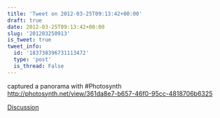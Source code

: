 ```yaml
---
title: 'Tweet on 2012-03-25T09:13:42+00:00'
draft: true
date: 2012-03-25T09:13:42+00:00
slug: '201203250913'
is_tweet: true
tweet_info:
  id: '183738396731113472'
  type: 'post'
  is_thread: False
---
```




captured a panorama with #Photosynth <http://photosynth.net/view/361da8e7-b657-46f0-95cc-4818706b6325>

[Discussion](https://x.com/sytelus/status/183738396731113472)
